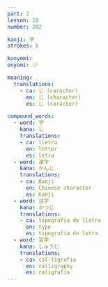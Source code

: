 ```yaml
---
part: 2
lesson: 18
number: 282

kanji: 字
strokes: 6

kunyomi:
onyomi: ジ

meaning:
  translations:
    - ca: じ (caràcter)
      en: じ (character)
      es: じ (carácter)

compound_words:
  - word: 字
    kana: じ
    translations:
    - ca: lletra
      en: letter
      es: letra
  - word: 漢字
    kana: かんじ
    translations:
    - ca: Kanji
      en: Chinese character
      es: Kanji
  - word: 活字
    kana: かつじ
    translations:
    - ca: tipografia de lletra
      en: type
      es: tipografía de letra
  - word: 習字
    kana: しゅうじ
    translations:
    - ca: cal·ligrafia
      en: calligraphy
      es: caligrafía
---
```

